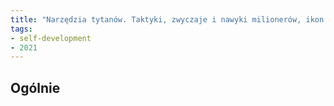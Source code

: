 ```yaml
---
title: "Narzędzia tytanów. Taktyki, zwyczaje i nawyki milionerów, ikon popkultury i ludzi wybitnych"
tags: 
- self-development
- 2021
---
```

## Ogólnie


